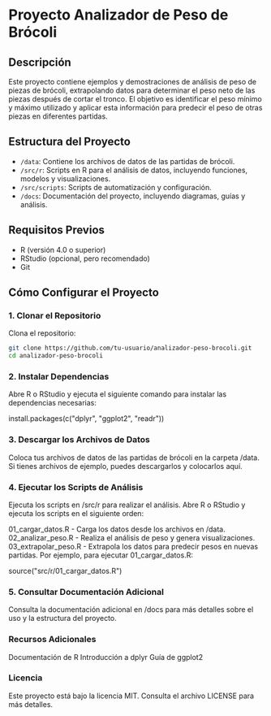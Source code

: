 # Proyecto Analizador de Peso de Brócoli

## Descripción
Este proyecto contiene ejemplos y demostraciones de análisis de peso de piezas de brócoli, extrapolando datos para determinar el peso neto de las piezas después de cortar el tronco. El objetivo es identificar el peso mínimo y máximo utilizado y aplicar esta información para predecir el peso de otras piezas en diferentes partidas.

## Estructura del Proyecto
- `/data`: Contiene los archivos de datos de las partidas de brócoli.
- `/src/r`: Scripts en R para el análisis de datos, incluyendo funciones, modelos y visualizaciones.
- `/src/scripts`: Scripts de automatización y configuración.
- `/docs`: Documentación del proyecto, incluyendo diagramas, guías y análisis.

## Requisitos Previos
- R (versión 4.0 o superior)
- RStudio (opcional, pero recomendado)
- Git

## Cómo Configurar el Proyecto

### 1. Clonar el Repositorio
Clona el repositorio:
```sh
git clone https://github.com/tu-usuario/analizador-peso-brocoli.git
cd analizador-peso-brocoli
```

### 2. Instalar Dependencias
Abre R o RStudio y ejecuta el siguiente comando para instalar las dependencias necesarias:

install.packages(c("dplyr", "ggplot2", "readr"))

### 3. Descargar los Archivos de Datos
Coloca tus archivos de datos de las partidas de brócoli en la carpeta /data. Si tienes archivos de ejemplo, puedes descargarlos y colocarlos aquí.

### 4. Ejecutar los Scripts de Análisis
Ejecuta los scripts en /src/r para realizar el análisis. Abre R o RStudio y ejecuta los scripts en el siguiente orden:

01_cargar_datos.R - Carga los datos desde los archivos en /data.
02_analizar_peso.R - Realiza el análisis de peso y genera visualizaciones.
03_extrapolar_peso.R - Extrapola los datos para predecir pesos en nuevas partidas.
Por ejemplo, para ejecutar 01_cargar_datos.R:

source("src/r/01_cargar_datos.R")

### 5. Consultar Documentación Adicional
Consulta la documentación adicional en /docs para más detalles sobre el uso y la estructura del proyecto.

### Recursos Adicionales
Documentación de R
Introducción a dplyr
Guía de ggplot2

### Licencia
Este proyecto está bajo la licencia MIT. Consulta el archivo LICENSE para más detalles.


